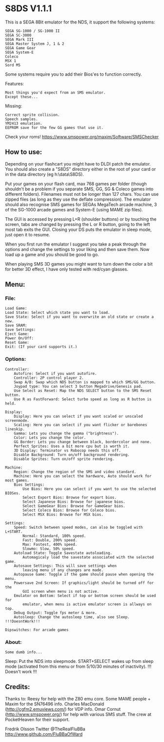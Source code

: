 # S8DS V1.1.1

This is a SEGA 8Bit emulator for the NDS, it support the following systems:

	SEGA SG-1000 / SG-1000 II
	SEGA SC-3000
	SEGA Mark III
	SEGA Master System J, 1 & 2
	SEGA Game Gear
	SEGA System-E
	Coleco
	MSX 1
	Sord M5

Some systems require you to add their Bios'es to function correctly.

Features:

	Most things you'd expect from an SMS emulator.
	Except these...

Missing:

	Correct sprite collision.
	Speech samples.
	YM2413 emulation.
	EEPROM save for the few GG games that use it.

Check your roms!
https://www.smspower.org/maxim/Software/SMSChecker

## How to use:

Depending on your flashcart you might have to DLDI patch the emulator.
You should also create a "S8DS" directory either in the root of your card or in
the data directory (eg h:\data\S8DS).

Put your games on your flash card, max 768 games per folder (though shouldn't be
a problem if you separate SMS, GG, SG & Coleco games into different folders).
Filenames must not be longer than 127 chars.
You can use zipped files (as long as they use the deflate compression).
The emulator should also recognise SMS games for SEGAs MegaTech arcade machine,
3 of the SG-1000 arcade games and System-E (using MAME zip files).

The GUI is accessed by pressing L+R (shoulder buttons) or by touching the
screen, tabs are changed by pressing the L or R button, going to the left most
tab exits the GUI. Closing your DS puts the emulator in sleep mode, just open
it to resume.

When you first run the emulator I suggest you take a peak through the options
and change the settings to your liking and then save them.
Now load up a game and you should be good to go.

When playing SMS 3D games you might want to turn down the color a bit for
better 3D effect, I have only tested with red/cyan glasses.

## Menu:
### File:
	Load Game:
	Load State: Select which state you want to load.
	Save State: Select if you want to overwrite an old state or create a new.
	Save SRAM:
	Save Settings:
	Eject Game:
	Power On/Off:
	Reset Game:
	Exit: (If your card supports it.)

### Options:
	Controller:
		Autofire: Select if you want autofire.
		Controller: 2P control player 2.
		Swap A/B: Swap which NDS button is mapped to which SMS/GG button.
		Joypad type: You can select 3 button Megadrive/Genesis pad.
		Use Select as Reset: Map the NDS SELECT button to the SMS Reset button.
		Use R as FastForward: Select turbo speed as long as R button is held.

	Display:
		Display: Here you can select if you want scaled or unscaled screenmode.
		Scaling: Here you can select if you want flicker or barebones lineskip.
		Gamma: Lets you change the gamma ("brightness").
		Color: Lets you change the color.
		GG Border: Lets you change between black, bordercolor and none.
		Perfect Sprites: Uses a bit more cpu but is worth it.
		3D Display: Terminator vs Robocop needs this off.
		Disable Background: Turn on/off background rendering.
		Disable Sprites: Turn on/off sprite rendering.

	Machine:
		Region: Change the region of the SMS and video standard.
		Machine: Here you can select the hardware, Auto should work for most games.
		Bios Settings:
			Use Bios: Here you can select if you want to use the selected BIOSes.
			Select Export Bios: Browse for export bios.
			Select Japanese Bios: Browse for japanese bios.
			Select GameGear Bios: Browse for GameGear bios.
			Select Coleco Bios: Browse for Coleco bios.
			Select MSX Bios: Browse for MSX bios.

	Settings:
		Speed: Switch between speed modes, can also be toggled with L+START.
			Normal: Standard, 100% speed.
			Fast: Double, 200% speed.
			Max: Fastest, 400% speed.
			Slowmo: Slow, 50% speed.
		Autoload State: Toggle Savestate autoloading.
			Automagicaly load the savestate associated with the selected game.
		Autosave Settings: This will save settings when
			leaving menu if any changes are made.
		Autopause Game: Toggle if the game should pause when opening the menu.
		Powersave 2nd Screen: If graphics/light should be turned off for the
			GUI screen when menu is not active.
		Emulator on Bottom: Select if top or bottom screen should be used for
			emulator, when menu is active emulator screen is allways on top.
		Debug Output: Toggle fps meter & more.
		Autosleep: Change the autosleep time, also see Sleep. !!!DoesntWork!!!

	Dipswitches: For arcade games

### About:
	Some dumb info...

Sleep: Put the NDS into sleepmode.
	START+SELECT wakes up from sleep mode (activated from this menu or from
	5/10/30	minutes of inactivity). !!! Doesn't work !!!



## Credits:

Thanks to:
Reesy for help with the Z80 emu core.
Some MAME people + Maxim for the SN76496 info.
Charles MacDonald (http://cgfm2.emuviews.com/) for VDP info.
Omar Cornut (http://www.smspower.org/) for help with various SMS stuff.
The crew at PocketHeaven for their support.

Fredrik Olsson
Twitter @TheRealFluBBa
http://www.github.com/FluBBaOfWard
